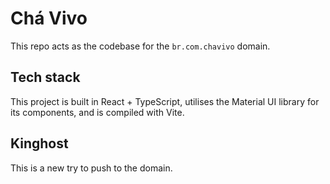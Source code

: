 # Chá Vivo

This repo acts as the codebase for the `br.com.chavivo` domain.

## Tech stack

This project is built in React + TypeScript, utilises the Material UI library for its components, and is compiled with Vite.

## Kinghost

This is a new try to push to the domain.